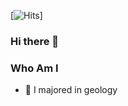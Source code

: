 [![Hits](https://hits.seeyoufarm.com/api/count/incr/badge.svg?url=https%3A%2F%2Fgithub.com%2FJanghunKang&count_bg=%23BEEB9C&title_bg=%23FBAEAE&icon=&icon_color=%23E7E7E7&title=hits&edge_flat=false)]
### Hi there 👋

### Who Am I
* &#128296; I majored in geology

<!--
**JanghunKang/JanghunKang** is a ✨ _special_ ✨ repository because its `README.md` (this file) appears on your GitHub profile.

Here are some ideas to get you started:

- 🔭 I’m currently working on ...
- 🌱 I’m currently learning ...
- 👯 I’m looking to collaborate on ...
- 🤔 I’m looking for help with ...
- 💬 Ask me about ...
- 📫 How to reach me: ...
- 😄 Pronouns: ...
- ⚡ Fun fact: ...
-->
